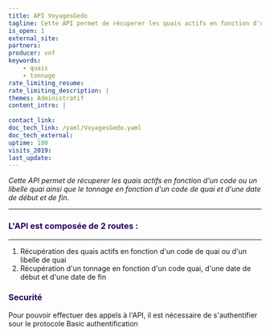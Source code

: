 ```yaml
---
title: API VoyagesGedo
tagline: Cette API permet de récuperer les quais actifs en fonction d'un code ou un libelle quai ainsi que le tonnage en fonction d'un  code de quai et d'une date de début et de fin
is_open: 1
external_site: 
partners:
producer: vnf
keywords:
    - quais
    - tonnage
rate_limiting_resume: 
rate_limiting_description: |
themes: Administratif  
content_intro: | 
   
contact_link: 
doc_tech_link: /yaml/VoyagesGedo.yaml
doc_tech_external: 
uptime: 100
visits_2019: 
last_update: 
---
```

*Cette API permet de récuperer les quais actifs en fonction d'un code ou un libelle quai ainsi que le tonnage en fonction d'un  code de quai et d'une date de début et de fin*.

---

### <font color=#28005F>L'API est composée de 2 routes :</font>
---------
1. Récupération des quais actifs en fonction d'un code de quai ou d'un libelle de quai
2. Récupération d'un tonnage en fonction d'un code quai, d'une date de début et d'une date de fin

### <font color=#28005F>Securité</font>

Pour pouvoir effectuer des appels à l'API, il est nécessaire de s'authentifier sour le protocole Basic authentification